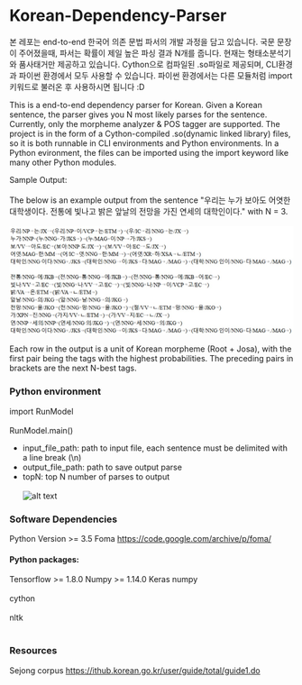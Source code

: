 # Korean-Dependency-Parser

본 레포는 end-to-end 한국어 의존 문법 파서의 개발 과정을 담고 있습니다. 국문 문장이 주어졌을때, 파서는 확률이 제일 높은 파싱 결과 N개를 줍니다. 현재는 형태소분석기와 품사태거만 제공하고 있습니다. Cython으로 컴파일된 .so파일로 제공되며, CLI환경과 파이썬 환경에서 모두 사용할 수 있습니다. 파이썬 환경에서는 다른 모듈처럼 import 키워드로 불러온 후 사용하시면 됩니다 :D

This is a end-to-end dependency parser for Korean. Given a Korean sentence, the parser gives you N most likely parses for the sentence. Currently, only the morpheme analyzer & POS tagger are supported. The project is in the form of a Cython-compiled .so(dynamic linked library) files, so it is both runnable in CLI environments and Python environments. In a Python evironment, the files can be imported using the import keyword like many other Python modules. 

Sample Output: <br></br>
The below is an example output from the sentence "우리는 누가 보아도 어엿한 대학생이다. 전통에 빛나고 밝은 앞날의 전망을 가진 연세의 대학인이다." with N = 3.<br></br>
![alt text](https://github.com/PolarBear77/Korean-Constituency-Parser/blob/master/sample_output.jpg)

Each row in the output is a unit of Korean morpheme (Root + Josa), with the first pair being the tags with the highest probabilities. The preceding pairs in brackets are the next N-best tags.



### Python environment
import RunModel<br></br>
RunModel.main()
- input_file_path: path to input file, each sentence must be delimited with a line break (\n)
- output_file_path: path to save output parse
- topN: top N number of parses to output<br></br>
![alt text](https://github.com/PolarBear77/Korean-Dependency-Parser/blob/master/sample_run.jpg)


### Software Dependencies
Python Version >= 3.5
Foma https://code.google.com/archive/p/foma/

#### Python packages:
Tensorflow >= 1.8.0
Numpy >= 1.14.0
Keras
numpy <br></br>
cython <br></br>
nltk <br></br>

### Resources
Sejong corpus https://ithub.korean.go.kr/user/guide/total/guide1.do
